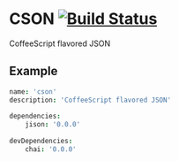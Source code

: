 # CSON [![Build Status](https://travis-ci.org/stronglink/cson.png?branch=master)](https://travis-ci.org/stronglink/cson)
CoffeeScript flavored JSON

## Example
```coffeescript
name: 'cson'
description: 'CoffeeScript flavored JSON'
 
dependencies:
    jison: '0.0.0'
 
devDependencies:
    chai: '0.0.0'
```
